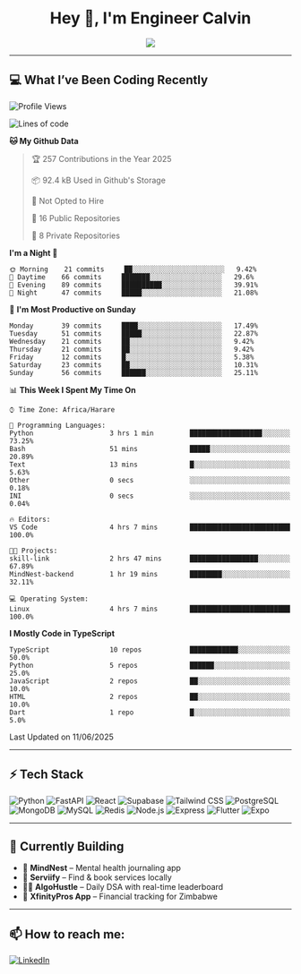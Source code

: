 <h1 align="center">Hey 👋, I'm Engineer Calvin</h1>

<p align="center">
  <img src="https://readme-typing-svg.herokuapp.com?font=Fira+Code&size=22&pause=1000&center=true&vCenter=true&width=435&lines=Code+is+life.;FastAPI+Jutsu+User;React+Ninja+in+Training;🔥+Engineer+on+a+Mission" />
</p>

---

## 💻 What I’ve Been Coding Recently

<!--START_SECTION:waka-->
![Profile Views](http://img.shields.io/badge/Profile%20Views-291-blue)

![Lines of code](https://img.shields.io/badge/From%20Hello%20World%20I%27ve%20Written-3.9%20million%20lines%20of%20code-blue)

**🐱 My Github Data** 

> 🏆 257 Contributions in the Year 2025
 > 
> 📦 92.4 kB Used in Github's Storage 
 > 
> 🚫 Not Opted to Hire
 > 
> 📜 16 Public Repositories 
 > 
> 🔑 8 Private Repositories  
 > 
**I'm a Night 🦉** 

```text
🌞 Morning    21 commits     ██░░░░░░░░░░░░░░░░░░░░░░░   9.42% 
🌆 Daytime    66 commits     ███████░░░░░░░░░░░░░░░░░░   29.6% 
🌃 Evening    89 commits     ██████████░░░░░░░░░░░░░░░   39.91% 
🌙 Night      47 commits     █████░░░░░░░░░░░░░░░░░░░░   21.08%

```
📅 **I'm Most Productive on Sunday** 

```text
Monday       39 commits     ████░░░░░░░░░░░░░░░░░░░░░   17.49% 
Tuesday      51 commits     █████░░░░░░░░░░░░░░░░░░░░   22.87% 
Wednesday    21 commits     ██░░░░░░░░░░░░░░░░░░░░░░░   9.42% 
Thursday     21 commits     ██░░░░░░░░░░░░░░░░░░░░░░░   9.42% 
Friday       12 commits     █░░░░░░░░░░░░░░░░░░░░░░░░   5.38% 
Saturday     23 commits     ██░░░░░░░░░░░░░░░░░░░░░░░   10.31% 
Sunday       56 commits     ██████░░░░░░░░░░░░░░░░░░░   25.11%

```


📊 **This Week I Spent My Time On** 

```text
⌚︎ Time Zone: Africa/Harare

💬 Programming Languages: 
Python                   3 hrs 1 min         ██████████████████░░░░░░░   73.25% 
Bash                     51 mins             █████░░░░░░░░░░░░░░░░░░░░   20.89% 
Text                     13 mins             █░░░░░░░░░░░░░░░░░░░░░░░░   5.63% 
Other                    0 secs              ░░░░░░░░░░░░░░░░░░░░░░░░░   0.18% 
INI                      0 secs              ░░░░░░░░░░░░░░░░░░░░░░░░░   0.04%

🔥 Editors: 
VS Code                  4 hrs 7 mins        █████████████████████████   100.0%

🐱‍💻 Projects: 
skill-link               2 hrs 47 mins       █████████████████░░░░░░░░   67.89% 
MindNest-backend         1 hr 19 mins        ████████░░░░░░░░░░░░░░░░░   32.11%

💻 Operating System: 
Linux                    4 hrs 7 mins        █████████████████████████   100.0%

```

**I Mostly Code in TypeScript** 

```text
TypeScript               10 repos            ████████████░░░░░░░░░░░░░   50.0% 
Python                   5 repos             ██████░░░░░░░░░░░░░░░░░░░   25.0% 
JavaScript               2 repos             ██░░░░░░░░░░░░░░░░░░░░░░░   10.0% 
HTML                     2 repos             ██░░░░░░░░░░░░░░░░░░░░░░░   10.0% 
Dart                     1 repo              █░░░░░░░░░░░░░░░░░░░░░░░░   5.0%

```



 Last Updated on 11/06/2025
<!--END_SECTION:waka-->

---

## ⚡ Tech Stack

![Python](https://img.shields.io/badge/-Python-05122A?style=flat&logo=python)
![FastAPI](https://img.shields.io/badge/-FastAPI-05122A?style=flat&logo=fastapi)
![React](https://img.shields.io/badge/-React-05122A?style=flat&logo=react)
![Supabase](https://img.shields.io/badge/-Supabase-05122A?style=flat&logo=supabase)
![Tailwind CSS](https://img.shields.io/badge/-Tailwind-05122A?style=flat&logo=tailwindcss)
![PostgreSQL](https://img.shields.io/badge/-PostgreSQL-05122A?style=flat&logo=postgresql)
![MongoDB](https://img.shields.io/badge/-MongoDB-05122A?style=flat&logo=mongodb)
![MySQL](https://img.shields.io/badge/-MySQL-05122A?style=flat&logo=mysql)
![Redis](https://img.shields.io/badge/-Redis-05122A?style=flat&logo=redis)
![Node.js](https://img.shields.io/badge/-Node.js-05122A?style=flat&logo=node.js)
![Express](https://img.shields.io/badge/-Express-05122A?style=flat&logo=express)
![Flutter](https://img.shields.io/badge/-Flutter-05122A?style=flat&logo=flutter)
![Expo](https://img.shields.io/badge/-Expo-05122A?style=flat&logo=expo)

---

## 🧠 Currently Building

- 🧠 **MindNest** – Mental health journaling app
- 🧹 **Serviify** – Find & book services locally
- 🧑‍💻 **AlgoHustle** – Daily DSA with real-time leaderboard
- 💸 **XfinityPros App** – Financial tracking for Zimbabwe
  

---

## 📫 How to reach me:

[![LinkedIn](https://img.shields.io/badge/-EngineerCalvin-blue?style=flat-square&logo=Linkedin&logoColor=white)](https://linkedin.com/in/Codewizardry23)

